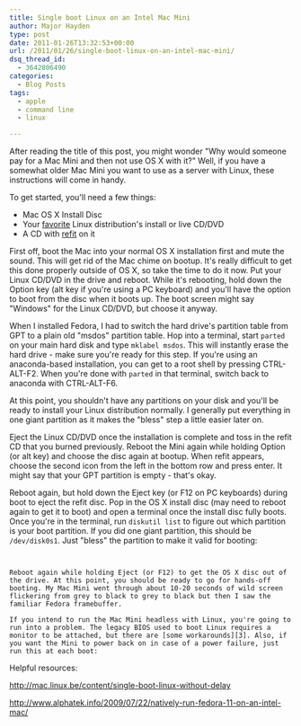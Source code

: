 ```yaml
---
title: Single boot Linux on an Intel Mac Mini
author: Major Hayden
type: post
date: 2011-01-26T13:32:53+00:00
url: /2011/01/26/single-boot-linux-on-an-intel-mac-mini/
dsq_thread_id:
  - 3642806490
categories:
  - Blog Posts
tags:
  - apple
  - command line
  - linux

---
```

After reading the title of this post, you might wonder "Why would someone pay for a Mac Mini and then not use OS X with it?" Well, if you have a somewhat older Mac Mini you want to use as a server with Linux, these instructions will come in handy.

To get started, you'll need a few things:

  * Mac OS X Install Disc
  * Your [favorite][1] Linux distribution's install or live CD/DVD
  * A CD with [refit][2] on it

First off, boot the Mac into your normal OS X installation first and mute the sound. This will get rid of the Mac chime on bootup. It's really difficult to get this done properly outside of OS X, so take the time to do it now. Put your Linux CD/DVD in the drive and reboot. While it's rebooting, hold down the Option key (alt key if you're using a PC keyboard) and you'll have the option to boot from the disc when it boots up. The boot screen might say "Windows" for the Linux CD/DVD, but choose it anyway.

When I installed Fedora, I had to switch the hard drive's partition table from GPT to a plain old "msdos" partition table. Hop into a terminal, start `parted` on your main hard disk and type `mklabel msdos`. This will instantly erase the hard drive - make sure you're ready for this step. If you're using an anaconda-based installation, you can get to a root shell by pressing CTRL-ALT-F2. When you're done with `parted` in that terminal, switch back to anaconda with CTRL-ALT-F6.

At this point, you shouldn't have any partitions on your disk and you'll be ready to install your Linux distribution normally. I generally put everything in one giant partition as it makes the "bless" step a little easier later on.

Eject the Linux CD/DVD once the installation is complete and toss in the refit CD that you burned previously. Reboot the Mini again while holding Option (or alt key) and choose the disc again at bootup. When refit appears, choose the second icon from the left in the bottom row and press enter. It might say that your GPT partition is empty - that's okay.

Reboot again, but hold down the Eject key (or F12 on PC keyboards) during boot to eject the refit disc. Pop in the OS X install disc (may need to reboot again to get it to boot) and open a terminal once the install disc fully boots. Once you're in the terminal, run `diskutil list` to figure out which partition is your boot partition. If you did one giant partition, this should be `/dev/disk0s1`. Just "bless" the partition to make it valid for booting:

```


Reboot again while holding Eject (or F12) to get the OS X disc out of the drive. At this point, you should be ready to go for hands-off booting. My Mac Mini went through about 10-20 seconds of wild screen flickering from grey to black to grey to black but then I saw the familiar Fedora framebuffer.

If you intend to run the Mac Mini headless with Linux, you're going to run into a problem. The legacy BIOS used to boot Linux requires a monitor to be attached, but there are [some workarounds][3]. Also, if you want the Mini to power back on in case of a power failure, just run this at each boot:

```


Helpful resources:

<http://mac.linux.be/content/single-boot-linux-without-delay>

<http://www.alphatek.info/2009/07/22/natively-run-fedora-11-on-an-intel-mac/>

 [1]: http://mirror.rackspace.com/fedora/releases/
 [2]: http://refit.sourceforge.net/
 [3]: http://soledadpenades.com/2009/02/10/mac-mini-as-a-headless-server/
